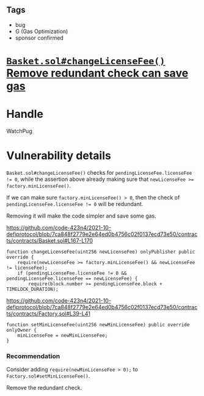 ## Tags

- bug
- G (Gas Optimization)
- sponsor confirmed

# [`Basket.sol#changeLicenseFee()` Remove redundant check can save gas](https://github.com/code-423n4/2021-10-defiprotocol-findings/issues/62) 

# Handle

WatchPug


# Vulnerability details

`Basket.sol#changeLicenseFee()` checks for `pendingLicenseFee.licenseFee  != 0`, while the assertion above already making sure that `newLicenseFee >= factory.minLicenseFee()`.

If we can make sure `factory.minLicenseFee() > 0`, then the check of `pendingLicenseFee.licenseFee != 0` will be redundant.

Removing it will make the code simpler and save some gas.

https://github.com/code-423n4/2021-10-defiprotocol/blob/7ca848f2779e2e64ed0b4756c02f0137ecd73e50/contracts/contracts/Basket.sol#L167-L170

```solidity
function changeLicenseFee(uint256 newLicenseFee) onlyPublisher public override {
    require(newLicenseFee >= factory.minLicenseFee() && newLicenseFee != licenseFee);
    if (pendingLicenseFee.licenseFee != 0 && pendingLicenseFee.licenseFee == newLicenseFee) {
        require(block.number >= pendingLicenseFee.block + TIMELOCK_DURATION);
```

https://github.com/code-423n4/2021-10-defiprotocol/blob/7ca848f2779e2e64ed0b4756c02f0137ecd73e50/contracts/contracts/Factory.sol#L39-L41

```solidity
function setMinLicenseFee(uint256 newMinLicenseFee) public override onlyOwner {
    minLicenseFee = newMinLicenseFee;
}
```

### Recommendation

Consider adding `require(newMinLicenseFee > 0);` to `Factory.sol#setMinLicenseFee()`.

Remove the redundant check.

